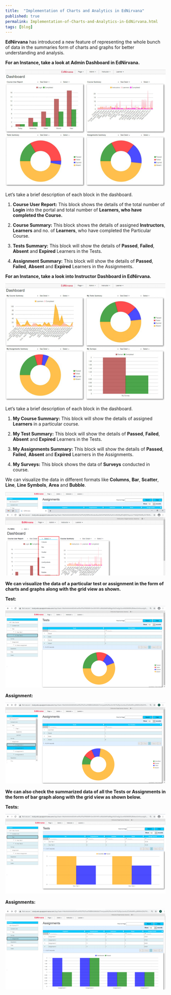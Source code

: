 ```yaml
---
title:  "Implementation of Charts and Analytics in EdNirvana"
published: true
permalink: Implementation-of-Charts-and-Analytics-in-EdNirvana.html
tags: [blog]
---
```



**EdNirvana** has introduced a new feature of representing the whole bunch of data in the summaries form of charts and graphs for better understanding and analysis.

**For an Instance, take a look at Admin Dashboard in EdNirvana.**

![](/images/admin.png)

Let’s take a brief description of each block in the dashboard.

1. **Course User Report:**
This block shows the details of the total number of  **Login** into the portal and total number of **Learners, who have completed the Course.**

2. **Course Summary:**
This block shows the details of assigned **Instructors**, **Learners** and no. of **Learners**, who have completed the Particular Course.

3. **Tests Summary:**
This block will show the details of **Passed**, **Failed**, **Absent** and **Expired** Learners in the Tests.

4. **Assignment Summary:**
This block will show the details of **Passed**, **Failed**, **Absent** and **Expired** Learners in the Assignments.

**For an Instance, take a look into Instructor Dashboard in EdNirvana.**

![](/images/instructor.png)

Let’s take a brief description of each block in the dashboard.

1. **My Course Summary:**
This block will show the details of assigned **Learners** in a particular course.

2. **My Test Summary:**
This block will show the details of **Passed**, **Failed**, **Absent** and **Expired** Learners in the Tests.

3. **My Assignments Summary:**
This block will show the details of **Passed**, **Failed**, **Absent** and **Expired** Learners in the Assignments.

4. **My Surveys:**
This block shows the data of **Surveys** conducted in course.

We can visualize the data in different formats like **Columns**, **Bar**, **Scatter**, **Line**, **Line Symbols**, **Area** and **Bubble**.

![](/images/graphOptions.png)

**We can visualize the data of a particular test or assignment in the form of charts and graphs along with the grid view as shown.**

**Test:**

![](/images/test.png)

**Assignment:**

![](/images/Assignment.png)

**We can also check the summarized data of all the Tests or Assignments in the form of bar graph along with the grid view as shown below.**

**Tests:**

![](/images/Tests.png)

**Assignments:**

![](/images/Assignments.png)
